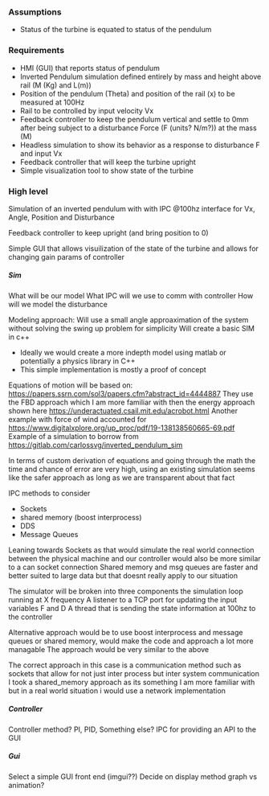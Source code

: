 ### Assumptions 
- Status of the turbine is equated to status of the pendulum

### Requirements

- HMI (GUI) that reports status of pendulum 
- Inverted Pendulum simulation defined entirely by mass and height above rail (M (Kg) and L(m))
- Position of the pendulum (Theta) and position of the rail (x) to be measured at 100Hz
- Rail to be controlled by input velocity Vx
- Feedback controller to keep the pendulum vertical and settle to 0mm after being subject to a disturbance Force (F (units? N/m?)) at the mass (M)
- Headless simulation to show its behavior as a response to disturbance F and input Vx
- Feedback controller that will keep the turbine upright
- Simple visualization tool to show state of the turbine

### High level

Simulation of an inverted pendulum with with IPC @100hz interface for Vx, Angle, Position and Disturbance

Feedback controller to keep upright (and bring position to 0)

Simple GUI that allows visuilization of the state of the turbine and allows for changing gain params of controller

##### Sim
What will be our model
What IPC will we use to comm with controller
How will we model the disturbance

Modeling approach: 
Will use a small angle approaximation of the system without solving the swing up problem for simplicity
Will create a basic SIM in c++ 
 - Ideally we would create a more indepth model using matlab or potentially a physics library in C++
 - This simple implementation is mostly a proof of concept

 Equations of motion will be based on: https://papers.ssrn.com/sol3/papers.cfm?abstract_id=4444887
 They use the FBD approach which I am more familiar with then the energy approach shown here https://underactuated.csail.mit.edu/acrobot.html
 Another example with force of wind accounted for https://www.digitalxplore.org/up_proc/pdf/19-138138560665-69.pdf
 Example of a simulation to borrow from https://gitlab.com/carlossvg/inverted_pendulum_sim

 In terms of custom derivation of equations and going through the math the time and chance of error are very high, using an existing simulation seems like the safer approach as long as we are transparent about that fact

 IPC methods to consider
- Sockets
- shared memory (boost interprocess)
- DDS
- Message Queues

Leaning towards Sockets as that would simulate the real world connection between the physical machine and our controller
would also be more similar to a can socket connection
Shared memory and msg queues are faster and better suited to large data but that doesnt really apply to our situation

The simulator will be broken into three components the simulation loop running at X frequency
A listener to a TCP port for updating the input variables F and D
A thread that is sending the state information at 100hz to the controller

Alternative approach would be to use boost interprocess and message queues or shared memory, would make the code and approach a lot more managable
The approach would be very similar to the above

The correct approach in this case is a communication method such as sockets that allow for not just inter process but inter system communication
I took a shared_memory approach as its something I am more familiar with but in a real world situation i would use a network implementation

##### Controller
Controller method? PI, PID, Something else?
IPC for providing an API to the GUI
##### Gui
Select a simple GUI front end (imgui??)
Decide on display method graph vs animation?
